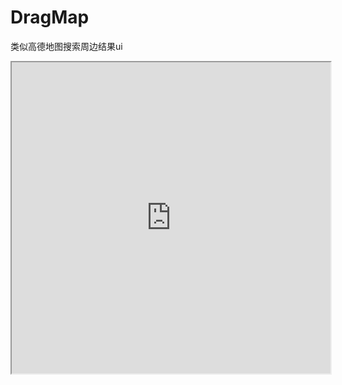 # DragMap
类似高德地图搜索周边结果ui

<iframe height=498 width=510 src="http://www.jikelai.net/static/images/dragMap.mp4"></iframe>
